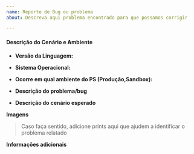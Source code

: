 ```yaml
---
name: Reporte de Bug ou problema
about: Descreva aqui problema encontrado para que possamos corrigir

---
```


<!--
Preencha os campos abaixo para descrever o problema encontrado. 
-->

#### Descrição do Cenário e Ambiente
- **Versão da Linguagem:**   
- **Sistema Operacional:** 
- **Ocorre em qual ambiente do PS (Produção,Sandbox):** 

- **Descrição do problema/bug**


- **Descrição do cenário esperado**


**Imagens**
> Caso faça sentido, adicione prints aqui que ajudem a identificar o problema relatado

**Informações adicionais**
